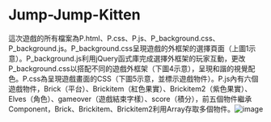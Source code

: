 # Jump-Jump-Kitten
這次遊戲的所有檔案為P.html、P.css、P.js、P_background.css、P_background.js。P_background.css呈現遊戲的外框架的選擇頁面（上圖1示意）。P_background.js利用jQuery函式庫完成選擇外框架的玩家互動，更改P_background.css以搭配不同的遊戲外框架（下圖4示意），呈現和諧的視覺配色。P.css為呈現遊戲畫面的CSS（下圖5示意，並標示遊戲物件）。P.js內有六個遊戲物件，Brick（平台）、Brickitem（紅色果實）、Brickitem2（紫色果實）、Elves（角色）、gameover（遊戲結束字樣）、score（積分），前五個物件繼承Component，Brick、Brickitem、Brickitem2利用Array存取多個物件。![image](https://github.com/Bellayao06/text-assistant/blob/main/%E5%9C%96%E7%89%87%203.png)
